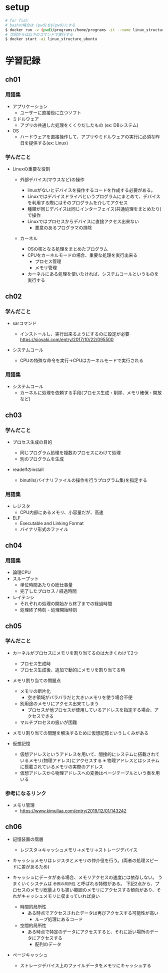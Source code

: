 # setup

```bash
# for fish 
# bashの場合は (pwd)を$(pwd)にする
$ docker run -v (pwd)/programs:/home/programs -it --name linux_structure_ubuntu ubuntu:16.04 bin/bash
# 次回からは以下のコマンドで実行する
$ docker start -ai linux_structure_ubuntu
```

# 学習記録

## ch01

### 用語集
- アプリケーション
  - ユーザーに直接役に立つソフト
- ミドルウェア
  - アプリの共通した処理をくくりだしたもの (ex: DBシステム)
- OS
  - ハードウェアを直接操作して、アプリやミドルウェアの実行に必須な昨日を提供する(ex: Linux)

### 学んだこと
- Linuxの重要な役割
  - 外部デバイス(マウスなど)の操作
    - linuxがないとデバイスを操作するコードを作成する必要がある。
    - Linuxではデバイスドライバというプログラムにまとめて、デバイスを利用する際にはそのプログラムを介してアクセス
    - 種類が同じデバイスは同じインターフェイス(共通処理をまとめたり)で操作
    - Linuxではプロセスからデバイスに直接アクセス出来ない
      - 悪意のあるプログラマの排除

  - カーネル
    - OSの核となる処理をまとめたプログラム
    - CPUをカーネルモードの場合、重要な処理を実行出来る
      - プロセス管理
      - メモリ管理
    - カーネルにある処理を使いたければ、システムコールというものを実行する

## ch02

### 学んだこと
- sarコマンド
  - インストールし、実行出来るようにするのに設定が必要
    https://sioyaki.com/entry/2017/10/22/095500

- システムコール
  - CPUの特殊な命令を実行→CPUはカーネルモードで実行される

### 用語集
- システムコール
  - カーネルに処理を依頼する手段(プロセス生成・削除、メモリ確保・開放など)

## ch03

### 学んだこと
- プロセス生成の目的
  - 同じプログラム処理を複数のプロセスにわけて処理
  - 別のプログラムを生成

- readelfのinstall
  - binutils(バイナリファイルの操作を行うプログラム集)を指定する

### 用語集
- レジスタ
  - CPU内部にあるメモリ、小容量だが、高速
- ELF
  - Executable and Linking Format
  - バイナリ形式のファイル


## ch04

### 用語集
- 論理CPU
- スループット
  - 単位時間あたりの総仕事量
  - 完了したプロセス / 経過時間
- レイテンシ
  - それぞれの処理の開始から終了までの経過時間
  - 処理終了時刻 - 処理開始時刻

## ch05

### 学んだこと
- カーネルがプロセスにメモリを割り当てるのは大きくわけて2つ
  - プロセス生成時
  - プロセス生成後、追加で動的にメモリを割り当てる時

- メモリ割り当ての問題点
  - メモリの断片化
    - 空き領域がバラバラだと大きいメモリを使う場合不便
  - 別用途のメモリにアクセス出来てしまう
    - プロセスが他プロセスが使用しているアドレスを指定する場合、アクセスできる
  - マルチプロセスの扱いが困難

- メモリ割り当ての問題を解決するために仮想記憶というしくみがある

- 仮想記憶
  - 仮想アドレスというアドレスを用いて、間接的にシステムに搭載されているメモリ(物理アドレス)にアクセスする
  ※ 物理アドレスとはシステムに搭載されているメモリの実際のアドレス
  - 仮想アドレスから物理アドレスへの変換はページテーブルという表を用いる

### 参考になるリンク
- メモリ管理
  - https://www.kimullaa.com/entry/2019/12/01/143242

## ch06

- 記憶装置の階層
  - レジスタ→キャッシュメモリ→メモリ→ストレージデバイス
- キャッシュメモリはレジスタとメモリの仲介役を行う。(両者の処理スピードに差があるため)
- キャッシュにデータがある場合、メモリアクセスの速度には依存しない。
  うまくいくシステムは `参照の局所性` と呼ばれる特徴がある。
  下記2点から、プロセスのメモリ総量よりも狭い範囲のメモリにアクセスする傾向があり、それがキャッシュメモリに収まっていれば良い
  - 時間的局所性
    - ある時点でアクセスされたデータは再びアクセスする可能性が高い
      - ループ処理にあるコード
  - 空間的局所性
    - ある時点で特定のデータにアクセスすると、それに近い場所のデータにアクセスする
      - 配列のデータ

- ページキャッシュ
  - ストレージデバイス上のファイルデータをメモリにキャッシュする
